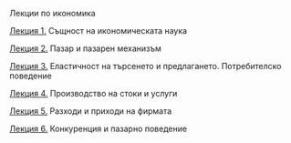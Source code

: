 Лекции по икономика

[Лекция 1.](l1.md) Същност на икономическата наука

[Лекция 2.](l2.md) Пазар и пазарен механизъм

[Лекция 3.](l3.md) Еластичност на търсенето и предлагането. Потребителско поведение

[Лекция 4.](l4.md) Производство на стоки и услуги

[Лекция 5.](l5.md) Разходи и приходи на фирмата

[Лекция 6.](l6.md) Конкуренция и пазарно поведение
